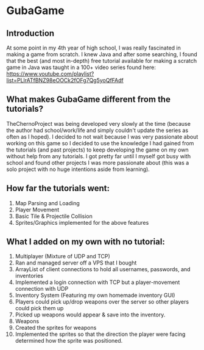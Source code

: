 # GubaGame

## Introduction 
At some point in my 4th year of high school, I was really fascinated in making a game from scratch. I knew Java and after some searching, I found that the best (and most in-depth) free tutorial available for making a scratch game in Java was taught in a 100+ video series found here: https://www.youtube.com/playlist?list=PLlrATfBNZ98eOOCk2fOFg7Qg5yoQfFAdf

## What makes GubaGame different from the tutorials?
TheChernoProject was being developed very slowly at the time (because the author had school/work/life and simply couldn't update the series as often as I hoped). I decided to not wait because I was very passionate about working on this game so I decided to use the knowledge I had gained from the tutorials (and past projects) to keep developing the game on my own without help from any tutorials. I got pretty far until I myself got busy with school and found other projects I was more passionate about (this was a solo project with no huge intentions aside from learning).

## How far the tutorials went:

1. Map Parsing and Loading
2. Player Movement
3. Basic Tile & Projectile Collision
4. Sprites/Graphics implemented for the above features

## What I added on my own with no tutorial:

1. Multiplayer (Mixture of UDP and TCP)
  1. Ran and managed server off a VPS that I bought
  2. ArrayList of client connections to hold all usernames, passwords, and inventories
  3. Implemented a login connection with TCP but a player-movement connection with UDP
2. Inventory System (Featuring my own homemade inventory GUI)
  1. Players could pick up/drop weapons over the server so other players could pick them up
  2. Picked up weapons would appear & save into the inventory.
3. Weapons
  1. Created the sprites for weapons
  2. Implemented the sprites so that the direction the player were facing determined how the sprite was positioned.
